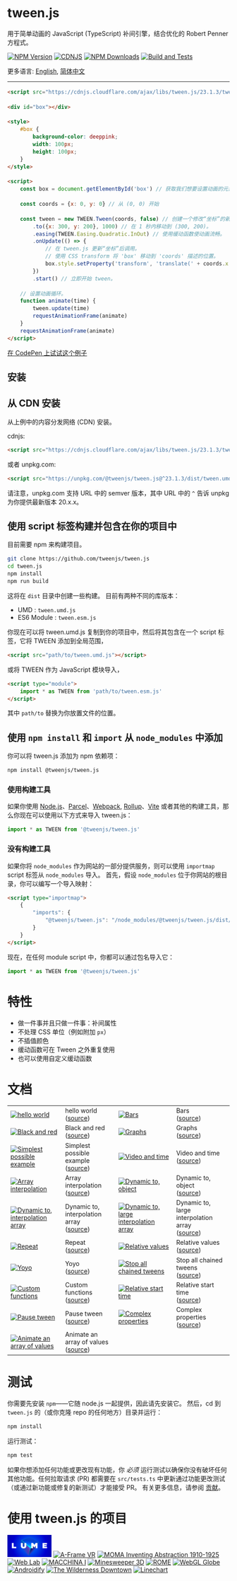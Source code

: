 # tween.js

用于简单动画的 JavaScript (TypeScript) 补间引擎，结合优化的 Robert Penner 方程式。

[![NPM Version][npm-image]][npm-url]
[![CDNJS][cdnjs-image]][cdnjs-url]
[![NPM Downloads][downloads-image]][downloads-url]
[![Build and Tests][ci-image]][ci-url]

更多语言: [English](./README.md), [简体中文](./README_zh-CN.md)

---

```html
<script src="https://cdnjs.cloudflare.com/ajax/libs/tween.js/23.1.3/tween.umd.js"></script>

<div id="box"></div>

<style>
	#box {
		background-color: deeppink;
		width: 100px;
		height: 100px;
	}
</style>

<script>
	const box = document.getElementById('box') // 获取我们想要设置动画的元素。

	const coords = {x: 0, y: 0} // 从 (0, 0) 开始

	const tween = new TWEEN.Tween(coords, false) // 创建一个修改“坐标”的新 tween。
		.to({x: 300, y: 200}, 1000) // 在 1 秒内移动到 (300, 200)。
		.easing(TWEEN.Easing.Quadratic.InOut) // 使用缓动函数使动画流畅。
		.onUpdate(() => {
			// 在 tween.js 更新“坐标”后调用。
			// 使用 CSS transform 将 'box' 移动到 'coords' 描述的位置。
			box.style.setProperty('transform', 'translate(' + coords.x + 'px, ' + coords.y + 'px)')
		})
		.start() // 立即开始 tween。

	// 设置动画循环。
	function animate(time) {
		tween.update(time)
		requestAnimationFrame(animate)
	}
	requestAnimationFrame(animate)
</script>
```

[在 CodePen 上试试这个例子](https://codepen.io/trusktr/pen/KKGaBVz?editors=1000)

## 安装

## 从 CDN 安装

从上例中的内容分发网络 (CDN) 安装。

cdnjs:

```html
<script src="https://cdnjs.cloudflare.com/ajax/libs/tween.js/23.1.3/tween.umd.js"></script>
```

或者 unpkg.com:

```html
<script src="https://unpkg.com/@tweenjs/tween.js@^23.1.3/dist/tween.umd.js"></script>
```

请注意，unpkg.com 支持 URL 中的 semver 版本，其中 URL 中的 `^` 告诉 unpkg 为你提供最新版本 20.x.x。

## 使用 script 标签构建并包含在你的项目中

目前需要 npm 来构建项目。

```bash
git clone https://github.com/tweenjs/tween.js
cd tween.js
npm install
npm run build
```

这将在 `dist` 目录中创建一些构建。 目前有两种不同的库版本：

- UMD : `tween.umd.js`
- ES6 Module : `tween.esm.js`

你现在可以将 tween.umd.js 复制到你的项目中，然后将其包含在一个 script 标签，它将 TWEEN 添加到全局范围，

```html
<script src="path/to/tween.umd.js"></script>
```

或将 TWEEN 作为 JavaScript 模块导入，

```html
<script type="module">
	import * as TWEEN from 'path/to/tween.esm.js'
</script>
```

其中 `path/to` 替换为你放置文件的位置。

## 使用 `npm install` 和 `import` 从 `node_modules` 中添加

你可以将 tween.js 添加为 npm 依赖项：

```bash
npm install @tweenjs/tween.js
```

### 使用构建工具

如果你使用 [Node.js](https://nodejs.org/)、[Parcel](https://parceljs.org/)、[Webpack](https://webpack.js.org/), [Rollup](https://rollupjs.org/)、[Vite](https://vitejs.dev/) 或者其他的构建工具，那么你现在可以使用以下方式来导入 tween.js：

```javascript
import * as TWEEN from '@tweenjs/tween.js'
```

### 没有构建工具

如果你将 `node_modules` 作为网站的一部分提供服务，则可以使用 `importmap` script 标签从 `node_modules` 导入。 首先，假设 `node_modules` 位于你网站的根目录，你可以编写一个导入映射：

```html
<script type="importmap">
	{
		"imports": {
			"@tweenjs/tween.js": "/node_modules/@tweenjs/tween.js/dist/tween.esm.js"
		}
	}
</script>
```

现在，在任何 module script 中，你都可以通过包名导入它：

```javascript
import * as TWEEN from '@tweenjs/tween.js'
```

# 特性

- 做一件事并且只做一件事：补间属性
- 不处理 CSS 单位（例如附加 `px`）
- 不插值颜色
- 缓动函数可在 Tween 之外重复使用
- 也可以使用自定义缓动函数

# 文档

<table>
	<tr>
		<td>
			<a href="http://tweenjs.github.io/tween.js/examples/00_hello_world.html">
				<img width="100" height="50" src="https://tweenjs.github.io/tween.js/assets/examples/00_hello_world.png" alt="hello world" />
			</a>
		</td>
		<td>
			hello world<br />
			(<a href="examples/00_hello_world.html">source</a>)
		</td>
		<td>
			<a href="http://tweenjs.github.io/tween.js/examples/01_bars.html">
				<img width="100" height="50" src="https://tweenjs.github.io/tween.js/assets/examples/01_bars.png" alt="Bars" />
			</a>
		</td>
		<td>
			Bars<br />
			(<a href="examples/01_bars.html">source</a>)
		</td>
	<tr>
	</tr>
		<td>
			<a href="http://tweenjs.github.io/tween.js/examples/02_black_and_red.html">
				<img width="100" height="50" src="https://tweenjs.github.io/tween.js/assets/examples/02_black_and_red.png" alt="Black and red" />
			</a>
		</td>
		<td>
			Black and red<br />
			(<a href="examples/02_black_and_red.html">source</a>)
		</td>
		<td>
			<a href="http://tweenjs.github.io/tween.js/examples/03_graphs.html">
				<img width="100" height="50" src="https://tweenjs.github.io/tween.js/assets/examples/03_graphs.png" alt="Graphs" />
			</a>
		</td>
		<td>
			Graphs<br />
			(<a href="examples/03_graphs.html">source</a>)
		</td>
	</tr>
	<tr>
		<td>
			<a href="http://tweenjs.github.io/tween.js/examples/04_simplest.html">
				<img width="100" height="50" src="https://tweenjs.github.io/tween.js/assets/examples/04_simplest.png" alt="Simplest possible example" />
			</a>
		</td>
		<td>
			Simplest possible example<br />
			(<a href="examples/04_simplest.html">source</a>)
		</td>
		<td>
			<a href="http://tweenjs.github.io/tween.js/examples/05_video_and_time.html">
				<img width="100" height="50" src="https://tweenjs.github.io/tween.js/assets/examples/06_video_and_time.png" alt="Video and time" />
			</a>
		</td>
		<td>
			Video and time<br />
			(<a href="examples/05_video_and_time.html">source</a>)
		</td>
	</tr>
	<tr>
		<td>
			<a href="http://tweenjs.github.io/tween.js/examples/06_array_interpolation.html">
				<img width="100" height="50" src="https://tweenjs.github.io/tween.js/assets/examples/03_graphs.png" alt="Array interpolation" />
			</a>
		</td>
		<td>
			Array interpolation<br />
			(<a href="examples/06_array_interpolation.html">source</a>)
		</td>
		<td>
			<a href="http://tweenjs.github.io/tween.js/examples/07_dynamic_to.html">
				<img width="100" height="50" src="https://tweenjs.github.io/tween.js/assets/examples/07_dynamic_to.png" alt="Dynamic to, object" />
			</a>
		</td>
		<td>
			Dynamic to, object<br />
			(<a href="examples/07_dynamic_to.html">source</a>)
		</td>
	</tr>
	<tr>
		<td>
			<a href="http://tweenjs.github.io/tween.js/examples/07a_dynamic_to_two_array_values.html">
				<img width="100" height="50" src="https://tweenjs.github.io/tween.js/assets/examples/07a_dynamic_to.png" alt="Dynamic to, interpolation array" />
			</a>
		</td>
		<td>
			Dynamic to, interpolation array<br />
			(<a href="examples/07a_dynamic_to_two_array_values.html">source</a>)
		</td>
		<td>
			<a href="http://tweenjs.github.io/tween.js/examples/07b_dynamic_to_an_array_of_values.html">
				<img width="100" height="50" src="https://tweenjs.github.io/tween.js/assets/examples/07b_dynamic_to.png" alt="Dynamic to, large interpolation array" />
			</a>
		</td>
		<td>
			Dynamic to, large interpolation array<br />
			(<a href="examples/07b_dynamic_to_an_array_of_values.html">source</a>)
		</td>
	</tr>
	<tr>
		<td>
			<a href="http://tweenjs.github.io/tween.js/examples/08_repeat.html">
				<img width="100" height="50" src="https://tweenjs.github.io/tween.js/assets/examples/08_repeat.png" alt="Repeat" />
			</a>
		</td>
		<td>
			Repeat<br />
			(<a href="examples/08_repeat.html">source</a>)
		</td>
		<td>
			<a href="http://tweenjs.github.io/tween.js/examples/09_relative_values.html">
				<img width="100" height="50" src="https://tweenjs.github.io/tween.js/assets/examples/09_relative.png" alt="Relative values" />
			</a>
		</td>
		<td>
			Relative values<br />
			(<a href="examples/09_relative_values.html">source</a>)
		</td>
	</tr>
	<tr>
		<td>
			<a href="http://tweenjs.github.io/tween.js/examples/10_yoyo.html">
				<img width="100" height="50" src="https://tweenjs.github.io/tween.js/assets/examples/10_yoyo.png" alt="Yoyo" />
			</a>
		</td>
		<td>
			Yoyo<br />
			(<a href="examples/10_yoyo.html">source</a>)
		</td>
		<td>
			<a href="http://tweenjs.github.io/tween.js/examples/11_stop_all_chained_tweens.html">
				<img width="100" height="50" src="https://tweenjs.github.io/tween.js/assets/examples/11_stop_all_chained_tweens.png" alt="Stop all chained tweens" />
			</a>
		</td>
		<td>
			Stop all chained tweens<br />
			(<a href="examples/11_stop_all_chained_tweens.html">source</a>)
		</td>
	</tr>
	<tr>
		<td>
			<a href="http://tweenjs.github.io/tween.js/examples/12_graphs_custom_functions.html">
				<img width="100" height="50" src="https://tweenjs.github.io/tween.js/assets/examples/03_graphs.png" alt="Custom functions" />
			</a>
		</td>
		<td>
			Custom functions<br />
			(<a href="examples/12_graphs_custom_functions.html">source</a>)
		</td>
		<td>
			<a href="http://tweenjs.github.io/tween.js/examples/13_relative_start_time.html">
				<img width="100" height="50" src="https://tweenjs.github.io/tween.js/assets/examples/13_relative_start_time.png" alt="Relative start time" />
			</a>
		</td>
		<td>
			Relative start time<br />
			(<a href="examples/13_relative_start_time.html">source</a>)
		</td>
	</tr>
	<tr>
		<td>
			<a href="http://tweenjs.github.io/tween.js/examples/14_pause_tween.html">
				<img width="100" height="50" src="https://tweenjs.github.io/tween.js/assets/examples/14_pause_tween.png" alt="Pause tween" />
			</a>
		</td>
		<td>
			Pause tween<br />
			(<a href="examples/14_pause_tween.html">source</a>)
		</td>
		<td>
			<a href="http://tweenjs.github.io/tween.js/examples/15_complex_properties.html">
				<img width="100" height="50" src="https://tweenjs.github.io/tween.js/assets/examples/15_complex_properties.png" alt="Complex properties" />
			</a>
		</td>
		<td>
			Complex properties<br />
			(<a href="examples/15_complex_properties.html">source</a>)
		</td>
	</tr>
	<tr>
		<td>
			<a href="http://tweenjs.github.io/tween.js/examples/16_animate_an_array_of_values.html">
				<img width="100" height="50" src="https://tweenjs.github.io/tween.js/assets/examples/16_animate_an_array_of_values.png" alt="Animate an array of values" />
			</a>
		</td>
		<td>
			Animate an array of values<br />
			(<a href="examples/16_animate_an_array_of_values.html">source</a>)
		</td>
	</tr>
</table>

# 测试

你需要先安装 `npm`——它随 node.js 一起提供，因此请先安装它。 然后，cd 到 `tween.js` 的（或你克隆 repo 的任何地方）目录并运行：

```bash
npm install
```

运行测试：

```bash
npm test
```

如果你想添加任何功能或更改现有功能，你 _必须_ 运行测试以确保你没有破坏任何其他功能。任何拉取请求 (PR) 都需要在 `src/tests.ts` 中更新通过功能更改测试（或通过新功能或修复的新测试）才能接受 PR。 有关更多信息，请参阅 [贡献](CONTRIBUTING.md)。

# 使用 tween.js 的项目

[<img src="./assets/projects/11_lume.jpg" width="100" alt="Lume" />](https://lume.io)
[![A-Frame VR](https://tweenjs.github.io/tween.js/assets/projects/10_aframe.png)](https://aframe.io)
[![MOMA Inventing Abstraction 1910-1925](https://tweenjs.github.io/tween.js/assets/projects/09_moma.png)](http://www.moma.org/interactives/exhibitions/2012/inventingabstraction/)
[![Web Lab](https://tweenjs.github.io/tween.js/assets/projects/08_web_lab.png)](http://www.chromeweblab.com/)
[![MACCHINA I](https://tweenjs.github.io/tween.js/assets/projects/07_macchina.png)](http://5013.es/toys/macchina)
[![Minesweeper 3D](https://tweenjs.github.io/tween.js/assets/projects/06_minesweeper3d.png)](http://egraether.com/mine3d/)
[![ROME](https://tweenjs.github.io/tween.js/assets/projects/05_rome.png)](http://ro.me)
[![WebGL Globe](https://tweenjs.github.io/tween.js/assets/projects/04_webgl_globe.png)](http://data-arts.appspot.com/globe)
[![Androidify](https://tweenjs.github.io/tween.js/assets/projects/03_androidify.png)](http://www.androidify.com/)
[![The Wilderness Downtown](https://tweenjs.github.io/tween.js/assets/projects/01_wilderness.png)](http://thewildernessdowntown.com/)
[![Linechart](https://tweenjs.github.io/tween.js/assets/projects/00_linechart.png)](http://dejavis.org/linechart)

[npm-image]: https://img.shields.io/npm/v/@tweenjs/tween.js.svg
[npm-url]: https://npmjs.org/package/@tweenjs/tween.js
[downloads-image]: https://img.shields.io/npm/dm/@tweenjs/tween.js.svg
[downloads-url]: https://npmjs.org/package/@tweenjs/tween.js
[ci-image]: https://github.com/tweenjs/tween.js/workflows/build%20and%20tests/badge.svg?branch=master
[ci-url]: https://github.com/tweenjs/tween.js/actions
[cdnjs-image]: https://img.shields.io/cdnjs/v/tween.js.svg
[cdnjs-url]: https://cdnjs.com/libraries/tween.js
